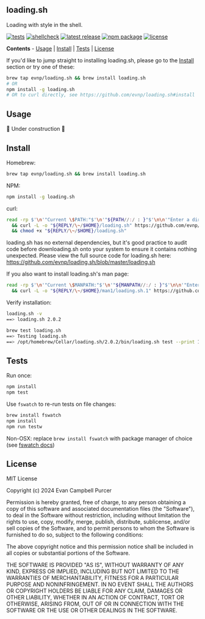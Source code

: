 loading.sh
----------
Loading with style in the shell.

[![tests](https://github.com/evnp/loading.sh/workflows/tests/badge.svg)](https://github.com/evnp/loading.sh/actions)
[![shellcheck](https://github.com/evnp/loading.sh/workflows/shellcheck/badge.svg)](https://github.com/evnp/loading.sh/actions)
[![latest release](https://img.shields.io/github/release/evnp/loading.sh.svg)](https://github.com/evnp/loading.sh/releases/latest)
[![npm package](https://img.shields.io/npm/v/loading.sh.svg)](https://www.npmjs.com/package/loading.sh)
[![license](https://img.shields.io/github/license/evnp/loading.sh.svg?color=blue)](https://github.com/evnp/loading.sh/blob/master/LICENSE.md)

**Contents** - [Usage](https://github.com/evnp/loading.sh#usage) | [Install](https://github.com/evnp/loading.sh#install) | [Tests](https://github.com/evnp/loading.sh#tests) | [License](https://github.com/evnp/loading.sh#license)

If you'd like to jump straight to installing loading.sh, please go to the [Install](https://github.com/evnp/loading.sh#install) section or try one of these:
```sh
brew tap evnp/loading.sh && brew install loading.sh
# OR
npm install -g loading.sh
# OR to curl directly, see https://github.com/evnp/loading.sh#install
```

Usage
-----

🚧 Under construction 🚧

Install
-------

Homebrew:
```sh
brew tap evnp/loading.sh && brew install loading.sh
```
NPM:
```sh
npm install -g loading.sh
```
curl:
```sh
read -rp $'\n'"Current \$PATH:"$'\n'"${PATH//:/ : }"$'\n\n'"Enter a directory from the list above: " \
  && curl -L -o "${REPLY/\~/$HOME}/loading.sh" https://github.com/evnp/loading.sh/raw/main/loading.sh \
  && chmod +x "${REPLY/\~/$HOME}/loading.sh"
```
loading.sh has no external dependencies, but it's good practice to audit code before downloading.sh onto your system to ensure it contains nothing unexpected. Please view the full source code for loading.sh here: https://github.com/evnp/loading.sh/blob/master/loading.sh

If you also want to install loading.sh's man page:
```sh
read -rp $'\n'"Current \$MANPATH:"$'\n'"${MANPATH//:/ : }"$'\n\n'"Enter a directory from the list above: " \
  && curl -L -o "${REPLY/\~/$HOME}/man1/loading.sh.1" https://github.com/evnp/loading.sh/raw/main/man/loading.sh.1
```
Verify installation:
```sh
loading.sh -v
==> loading.sh 2.0.2

brew test loading.sh
==> Testing loading.sh
==> /opt/homebrew/Cellar/loading.sh/2.0.2/bin/loading.sh test --print 1234 hello world
```

Tests
-------------
Run once:
```sh
npm install
npm test
```
Use `fswatch` to re-run tests on file changes:
```sh
brew install fswatch
npm install
npm run testw
```
Non-OSX: replace `brew install fswatch` with package manager of choice (see [fswatch docs](https://github.com/emcrisostomo/fswatch#getting-fswatch))

License
-------
MIT License

Copyright (c) 2024 Evan Campbell Purcer

Permission is hereby granted, free of charge, to any person obtaining a copy
of this software and associated documentation files (the "Software"), to deal
in the Software without restriction, including without limitation the rights
to use, copy, modify, merge, publish, distribute, sublicense, and/or sell
copies of the Software, and to permit persons to whom the Software is
furnished to do so, subject to the following conditions:

The above copyright notice and this permission notice shall be included in all
copies or substantial portions of the Software.

THE SOFTWARE IS PROVIDED "AS IS", WITHOUT WARRANTY OF ANY KIND, EXPRESS OR
IMPLIED, INCLUDING BUT NOT LIMITED TO THE WARRANTIES OF MERCHANTABILITY,
FITNESS FOR A PARTICULAR PURPOSE AND NONINFRINGEMENT. IN NO EVENT SHALL THE
AUTHORS OR COPYRIGHT HOLDERS BE LIABLE FOR ANY CLAIM, DAMAGES OR OTHER
LIABILITY, WHETHER IN AN ACTION OF CONTRACT, TORT OR OTHERWISE, ARISING FROM,
OUT OF OR IN CONNECTION WITH THE SOFTWARE OR THE USE OR OTHER DEALINGS IN THE
SOFTWARE.

